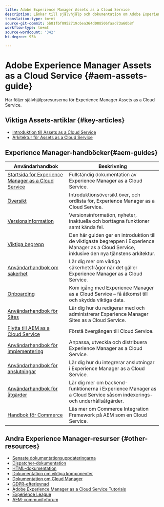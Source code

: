 ```yaml
---
title: Adobe Experience Manager Assets as a Cloud Service
description: Länkar till självhjälp och dokumentation om Adobe Experience Manager Assets as a Cloud Service
translation-type: tm+mt
source-git-commit: bb81fbf0952719c6ea364d008506faad73a60b8f
workflow-type: tm+mt
source-wordcount: '342'
ht-degree: 95%

---
```



# Adobe Experience Manager Assets as a Cloud Service {#aem-assets-guide}

Här följer självhjälpsresurserna för Experience Manager Assets as a Cloud Service.

## Viktiga Assets-artiklar {#key-articles}

* [Introduktion till Assets as a Cloud Service](overview.md)
* [Arkitektur för Assets as a Cloud Service](architecture.md)

## Experience Manager-handböcker{#aem-guides}

| Användarhandbok | Beskrivning |
|---|---|
| [Startsida för Experience Manager as a Cloud Service](/help/landing/home.md) | Fullständig dokumentation av Experience Manager as a Cloud Service. |
| [Översikt](/help/overview/home.md) | Introduktionsöversikt över, och ordlista för, Experience Manager as a Cloud Service. |
| [Versionsinformation](/help/release-notes/home.md) | Versionsinformation, nyheter, inaktuella och borttagna funktioner samt kända fel. |
| [Viktiga begrepp](/help/core-concepts/home.md) | Den här guiden ger en introduktion till de viktigaste begreppen i Experience Manager as a Cloud Service, inklusive den nya tjänstens arkitektur. |
| [Användarhandbok om säkerhet](/help/security/home.md) | Lär dig mer om viktiga säkerhetsfrågor när det gäller Experience Manager as a Cloud Service. |
| [Onboarding](/help/onboarding/home.md) | Kom igång med Experience Manager as a Cloud Service – få åtkomst till och skydda viktiga data. |
| [Användarhandbok för Sites](/help/sites-cloud/home.md) | Lär dig hur du redigerar med och administrerar Experience Manager Sites as a Cloud Service. |
| [Flytta till AEM as a Cloud Service](/help/move-to-cloud-service/home.md) | Förstå övergången till Cloud Service. |
| [Användarhandbok för implementering](/help/implementing/home.md) | Anpassa, utveckla och distribuera Experience Manager as a Cloud Service. |
| [Användarhandbok för anslutningar](/help/connectors/home.md) | Lär dig hur du integrerar anslutningar i Experience Manager as a Cloud Service. |
| [Användarhandbok för åtgärder](/help/operations/home.md) | Lär dig mer om backend-funktionerna i Experience Manager as a Cloud Service såsom indexerings- och underhållsåtgärder. |
| [Handbok för Commerce](/help/commerce-cloud/home.md) | Läs mer om Commerce Integration Framework på AEM som en Cloud Service. |

## Andra Experience Manager-resurser {#other-resources}

* [Senaste dokumentationsuppdateringarna](https://helpx.adobe.com/experience-manager/documentation-updates.html#AEMasaCloudService)
* [Dispatcher-dokumentation](/help/implementing/dispatcher/overview.md)
* [HTML-dokumentation](https://docs.adobe.com/content/help/en/experience-manager-htl/using/overview.html)
* [Dokumentation om viktiga komponenter](https://docs.adobe.com/content/help/en/experience-manager-core-components/using/introduction.html)
* [Dokumentation om Cloud Manager](https://docs.adobe.com/content/help/en/experience-manager-cloud-manager/using/introduction-to-cloud-manager.html)
* [GDPR-efterlevnad](/help/onboarding/data-privacy-and-protection-readiness/aem-readiness.md)
* [Adobe Experience Manager as a Cloud Service Tutorials](https://docs.adobe.com/content/help/en/experience-manager-learn/cloud-service/overview.html)
* [Experience League](https://guided.adobe.com/?promoid=K42KVXHD&amp;mv=other#solutions/experience-manager)
* [AEM-communityforum](https://forums.adobe.com/community/experience-cloud/marketing-cloud/experience-manager)
